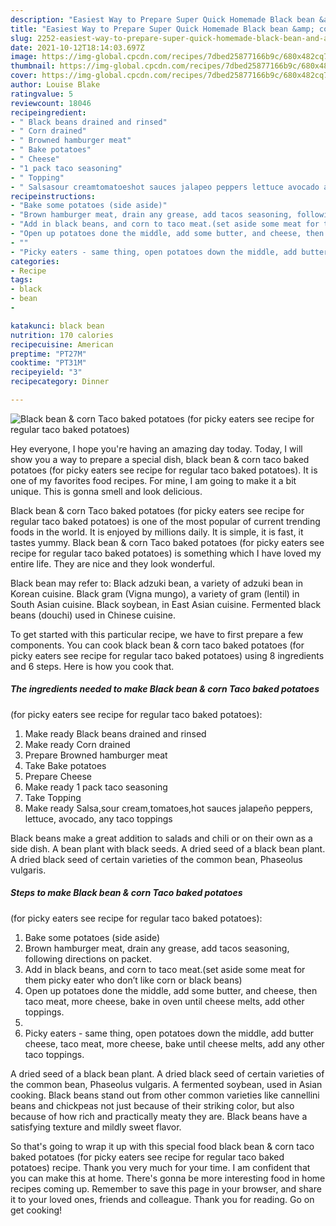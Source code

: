 ```yaml
---
description: "Easiest Way to Prepare Super Quick Homemade Black bean &amp; corn Taco baked potatoes  (for picky eaters see recipe for regular taco baked potatoes)"
title: "Easiest Way to Prepare Super Quick Homemade Black bean &amp; corn Taco baked potatoes  (for picky eaters see recipe for regular taco baked potatoes)"
slug: 2252-easiest-way-to-prepare-super-quick-homemade-black-bean-and-amp-corn-taco-baked-potatoes-for-picky-eaters-see-recipe-for-regular-taco-baked-potatoes
date: 2021-10-12T18:14:03.697Z
image: https://img-global.cpcdn.com/recipes/7dbed25877166b9c/680x482cq70/black-bean-corn-taco-baked-potatoes-for-picky-eaters-see-recipe-for-regular-taco-baked-potatoes-recipe-main-photo.jpg
thumbnail: https://img-global.cpcdn.com/recipes/7dbed25877166b9c/680x482cq70/black-bean-corn-taco-baked-potatoes-for-picky-eaters-see-recipe-for-regular-taco-baked-potatoes-recipe-main-photo.jpg
cover: https://img-global.cpcdn.com/recipes/7dbed25877166b9c/680x482cq70/black-bean-corn-taco-baked-potatoes-for-picky-eaters-see-recipe-for-regular-taco-baked-potatoes-recipe-main-photo.jpg
author: Louise Blake
ratingvalue: 5
reviewcount: 18046
recipeingredient:
- " Black beans drained and rinsed"
- " Corn drained"
- " Browned hamburger meat"
- " Bake potatoes"
- " Cheese"
- "1 pack taco seasoning"
- " Topping"
- " Salsasour creamtomatoeshot sauces jalapeo peppers lettuce avocado any taco toppings"
recipeinstructions:
- "Bake some potatoes (side aside)"
- "Brown hamburger meat, drain any grease, add tacos seasoning, following directions on packet."
- "Add in black beans, and corn to taco meat.(set aside some meat for them picky eater who don’t like corn or black beans)"
- "Open up potatoes done the middle, add some butter, and cheese, then taco meat, more cheese, bake in oven until cheese melts, add other toppings."
- ""
- "Picky eaters - same thing, open potatoes down the middle, add butter cheese, taco meat, more cheese, bake until cheese melts, add any other taco toppings."
categories:
- Recipe
tags:
- black
- bean
- 

katakunci: black bean  
nutrition: 170 calories
recipecuisine: American
preptime: "PT27M"
cooktime: "PT31M"
recipeyield: "3"
recipecategory: Dinner

---
```



![Black bean & corn Taco baked potatoes 
(for picky eaters see recipe for regular taco baked potatoes)](https://img-global.cpcdn.com/recipes/7dbed25877166b9c/680x482cq70/black-bean-corn-taco-baked-potatoes-for-picky-eaters-see-recipe-for-regular-taco-baked-potatoes-recipe-main-photo.jpg)

Hey everyone, I hope you're having an amazing day today. Today, I will show you a way to prepare a special dish, black bean & corn taco baked potatoes 
(for picky eaters see recipe for regular taco baked potatoes). It is one of my favorites food recipes. For mine, I am going to make it a bit unique. This is gonna smell and look delicious.

Black bean & corn Taco baked potatoes 
(for picky eaters see recipe for regular taco baked potatoes) is one of the most popular of current trending foods in the world. It is enjoyed by millions daily. It is simple, it is fast, it tastes yummy. Black bean & corn Taco baked potatoes 
(for picky eaters see recipe for regular taco baked potatoes) is something which I have loved my entire life. They are nice and they look wonderful.

Black bean may refer to: Black adzuki bean, a variety of adzuki bean in Korean cuisine. Black gram (Vigna mungo), a variety of gram (lentil) in South Asian cuisine. Black soybean, in East Asian cuisine. Fermented black beans (douchi) used in Chinese cuisine.


To get started with this particular recipe, we have to first prepare a few components. You can cook black bean & corn taco baked potatoes 
(for picky eaters see recipe for regular taco baked potatoes) using 8 ingredients and 6 steps. Here is how you cook that.

<!--inarticleads1-->

##### The ingredients needed to make Black bean & corn Taco baked potatoes 
(for picky eaters see recipe for regular taco baked potatoes):

1. Make ready  Black beans drained and rinsed
1. Make ready  Corn drained
1. Prepare  Browned hamburger meat
1. Take  Bake potatoes
1. Prepare  Cheese
1. Make ready 1 pack taco seasoning
1. Take  Topping
1. Make ready  Salsa,sour cream,tomatoes,hot sauces jalapeño peppers, lettuce, avocado, any taco toppings


Black beans make a great addition to salads and chili or on their own as a side dish. A bean plant with black seeds. A dried seed of a black bean plant. A dried black seed of certain varieties of the common bean, Phaseolus vulgaris. 

<!--inarticleads2-->

##### Steps to make Black bean & corn Taco baked potatoes 
(for picky eaters see recipe for regular taco baked potatoes):

1. Bake some potatoes (side aside)
1. Brown hamburger meat, drain any grease, add tacos seasoning, following directions on packet.
1. Add in black beans, and corn to taco meat.(set aside some meat for them picky eater who don’t like corn or black beans)
1. Open up potatoes done the middle, add some butter, and cheese, then taco meat, more cheese, bake in oven until cheese melts, add other toppings.
1. 
1. Picky eaters - same thing, open potatoes down the middle, add butter cheese, taco meat, more cheese, bake until cheese melts, add any other taco toppings.


A dried seed of a black bean plant. A dried black seed of certain varieties of the common bean, Phaseolus vulgaris. A fermented soybean, used in Asian cooking. Black beans stand out from other common varieties like cannellini beans and chickpeas not just because of their striking color, but also because of how rich and practically meaty they are. Black beans have a satisfying texture and mildly sweet flavor. 

So that's going to wrap it up with this special food black bean & corn taco baked potatoes 
(for picky eaters see recipe for regular taco baked potatoes) recipe. Thank you very much for your time. I am confident that you can make this at home. There's gonna be more interesting food in home recipes coming up. Remember to save this page in your browser, and share it to your loved ones, friends and colleague. Thank you for reading. Go on get cooking!
